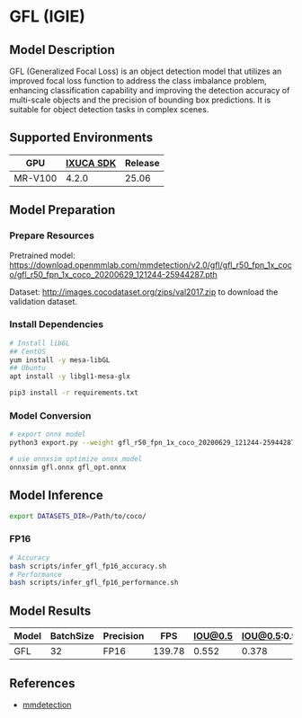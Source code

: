 # GFL (IGIE)

## Model Description

GFL (Generalized Focal Loss) is an object detection model that utilizes an improved focal loss function to address the class imbalance problem, enhancing classification capability and improving the detection accuracy of multi-scale objects and the precision of bounding box predictions. It is suitable for object detection tasks in complex scenes.

## Supported Environments

| GPU    | [IXUCA SDK](https://gitee.com/deep-spark/deepspark#%E5%A4%A9%E6%95%B0%E6%99%BA%E7%AE%97%E8%BD%AF%E4%BB%B6%E6%A0%88-ixuca) | Release |
|--------|-----------|---------|
| MR-V100 | 4.2.0     |  25.06  |

## Model Preparation

### Prepare Resources

Pretrained model: <https://download.openmmlab.com/mmdetection/v2.0/gfl/gfl_r50_fpn_1x_coco/gfl_r50_fpn_1x_coco_20200629_121244-25944287.pth>

Dataset: <http://images.cocodataset.org/zips/val2017.zip> to download the validation dataset.

### Install Dependencies

```bash
# Install libGL
## CentOS
yum install -y mesa-libGL
## Ubuntu
apt install -y libgl1-mesa-glx

pip3 install -r requirements.txt
```

### Model Conversion

```bash
# export onnx model
python3 export.py --weight gfl_r50_fpn_1x_coco_20200629_121244-25944287.pth --cfg gfl_r50_fpn_1x_coco.py --output gfl.onnx

# use onnxsim optimize onnx model
onnxsim gfl.onnx gfl_opt.onnx
```

## Model Inference

```bash
export DATASETS_DIR=/Path/to/coco/
```

### FP16

```bash
# Accuracy
bash scripts/infer_gfl_fp16_accuracy.sh
# Performance
bash scripts/infer_gfl_fp16_performance.sh
```

## Model Results

| Model | BatchSize | Precision | FPS    | IOU@0.5 | IOU@0.5:0.95 |
|-------|-----------|-----------|--------|---------|--------------|
| GFL   | 32        | FP16      | 139.78 | 0.552   | 0.378        |

## References

- [mmdetection](https://github.com/open-mmlab/mmdetection.git)
